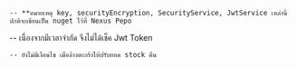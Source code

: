```
-- **หมายเหตุ key, securityEncryption, SecurityService, JwtService เหล่านี้ปกติจะเขียนเป็น nuget ไว้ที่ Nexus Pepo
```
-- เนื่องจากมีเวลาจำกัด จึงไม่ได้เช็ค Jwt Token
```
-- ยังไม่มีเงื่อนไข เมื่อล้างตะกร้าให้ปรับยอด stock คืน
```
